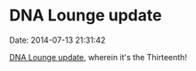 DNA Lounge update
=================

Date: 2014-07-13 21:31:42

[DNA Lounge
update](http://www.dnalounge.com/backstage/log/2014/07/13.html), wherein
it\'s the Thirteenth!
